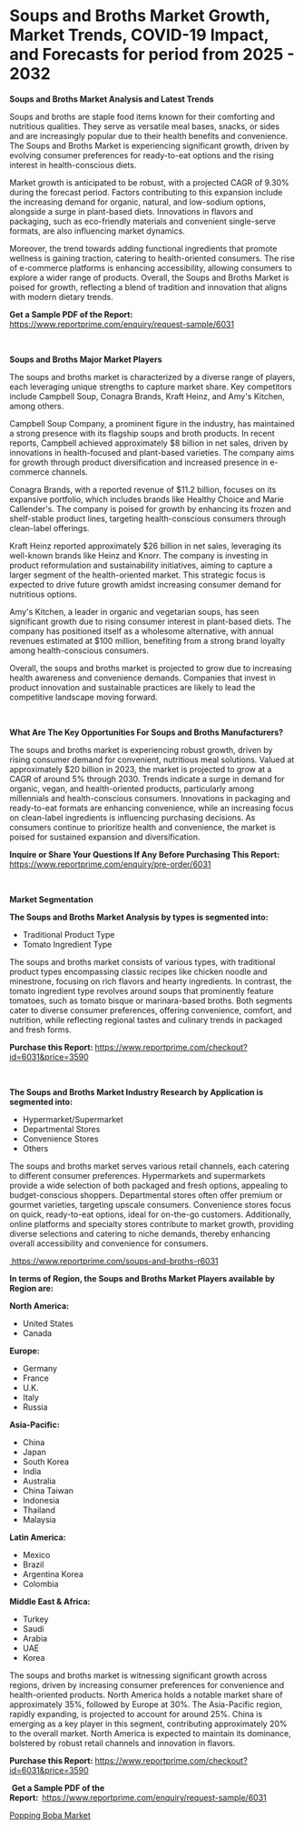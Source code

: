 <p><h1>Soups and Broths Market Growth, Market Trends, COVID-19 Impact, and Forecasts for period from 2025 - 2032</h1></p><p><strong>Soups and Broths Market Analysis and Latest Trends</strong></p>
<p><p>Soups and broths are staple food items known for their comforting and nutritious qualities. They serve as versatile meal bases, snacks, or sides and are increasingly popular due to their health benefits and convenience. The Soups and Broths Market is experiencing significant growth, driven by evolving consumer preferences for ready-to-eat options and the rising interest in health-conscious diets.</p><p>Market growth is anticipated to be robust, with a projected CAGR of 9.30% during the forecast period. Factors contributing to this expansion include the increasing demand for organic, natural, and low-sodium options, alongside a surge in plant-based diets. Innovations in flavors and packaging, such as eco-friendly materials and convenient single-serve formats, are also influencing market dynamics.</p><p>Moreover, the trend towards adding functional ingredients that promote wellness is gaining traction, catering to health-oriented consumers. The rise of e-commerce platforms is enhancing accessibility, allowing consumers to explore a wider range of products. Overall, the Soups and Broths Market is poised for growth, reflecting a blend of tradition and innovation that aligns with modern dietary trends.</p></p>
<p><strong>Get a Sample PDF of the Report:&nbsp;</strong> <a href="https://www.reportprime.com/enquiry/request-sample/6031?utm_campaign=3309&utm_medium=2&utm_source=Github&utm_content=ia&utm_term=19032025&utm_id=soups-and-broths">https://www.reportprime.com/enquiry/request-sample/6031</a></p>
<p>&nbsp;</p>
<p><strong>Soups and Broths Major Market Players</strong></p>
<p><p>The soups and broths market is characterized by a diverse range of players, each leveraging unique strengths to capture market share. Key competitors include Campbell Soup, Conagra Brands, Kraft Heinz, and Amy's Kitchen, among others.</p><p>Campbell Soup Company, a prominent figure in the industry, has maintained a strong presence with its flagship soups and broth products. In recent reports, Campbell achieved approximately $8 billion in net sales, driven by innovations in health-focused and plant-based varieties. The company aims for growth through product diversification and increased presence in e-commerce channels.</p><p>Conagra Brands, with a reported revenue of $11.2 billion, focuses on its expansive portfolio, which includes brands like Healthy Choice and Marie Callender's. The company is poised for growth by enhancing its frozen and shelf-stable product lines, targeting health-conscious consumers through clean-label offerings.</p><p>Kraft Heinz reported approximately $26 billion in net sales, leveraging its well-known brands like Heinz and Knorr. The company is investing in product reformulation and sustainability initiatives, aiming to capture a larger segment of the health-oriented market. This strategic focus is expected to drive future growth amidst increasing consumer demand for nutritious options.</p><p>Amy's Kitchen, a leader in organic and vegetarian soups, has seen significant growth due to rising consumer interest in plant-based diets. The company has positioned itself as a wholesome alternative, with annual revenues estimated at $100 million, benefiting from a strong brand loyalty among health-conscious consumers.</p><p>Overall, the soups and broths market is projected to grow due to increasing health awareness and convenience demands. Companies that invest in product innovation and sustainable practices are likely to lead the competitive landscape moving forward.</p></p>
<p>&nbsp;</p>
<p><strong>What Are The Key Opportunities For Soups and Broths Manufacturers?</strong></p>
<p><p>The soups and broths market is experiencing robust growth, driven by rising consumer demand for convenient, nutritious meal solutions. Valued at approximately $20 billion in 2023, the market is projected to grow at a CAGR of around 5% through 2030. Trends indicate a surge in demand for organic, vegan, and health-oriented products, particularly among millennials and health-conscious consumers. Innovations in packaging and ready-to-eat formats are enhancing convenience, while an increasing focus on clean-label ingredients is influencing purchasing decisions. As consumers continue to prioritize health and convenience, the market is poised for sustained expansion and diversification.</p></p>
<p><strong>Inquire or Share Your Questions If Any Before Purchasing This Report:</strong> <a href="https://www.reportprime.com/enquiry/pre-order/6031?utm_campaign=3309&utm_medium=2&utm_source=Github&utm_content=ia&utm_term=19032025&utm_id=soups-and-broths">https://www.reportprime.com/enquiry/pre-order/6031</a></p>
<p>&nbsp;</p>
<p><strong>Market Segmentation</strong></p>
<p><strong>The Soups and Broths Market Analysis by types is segmented into:</strong></p>
<p><ul><li>Traditional Product Type</li><li>Tomato Ingredient Type</li></ul></p>
<p><p>The soups and broths market consists of various types, with traditional product types encompassing classic recipes like chicken noodle and minestrone, focusing on rich flavors and hearty ingredients. In contrast, the tomato ingredient type revolves around soups that prominently feature tomatoes, such as tomato bisque or marinara-based broths. Both segments cater to diverse consumer preferences, offering convenience, comfort, and nutrition, while reflecting regional tastes and culinary trends in packaged and fresh forms.</p></p>
<p><strong>Purchase this Report:&nbsp;</strong><a href="https://www.reportprime.com/checkout?id=6031&price=3590&utm_campaign=3309&utm_medium=2&utm_source=Github&utm_content=ia&utm_term=19032025&utm_id=soups-and-broths">https://www.reportprime.com/checkout?id=6031&price=3590</a></p>
<p>&nbsp;</p>
<p><strong>The Soups and Broths Market Industry Research by Application is segmented into:</strong></p>
<p><ul><li>Hypermarket/Supermarket</li><li>Departmental Stores</li><li>Convenience Stores</li><li>Others</li></ul></p>
<p><p>The soups and broths market serves various retail channels, each catering to different consumer preferences. Hypermarkets and supermarkets provide a wide selection of both packaged and fresh options, appealing to budget-conscious shoppers. Departmental stores often offer premium or gourmet varieties, targeting upscale consumers. Convenience stores focus on quick, ready-to-eat options, ideal for on-the-go customers. Additionally, online platforms and specialty stores contribute to market growth, providing diverse selections and catering to niche demands, thereby enhancing overall accessibility and convenience for consumers.</p></p>
<p><a href="https://www.reportprime.com/soups-and-broths-r6031?utm_campaign=3309&utm_medium=2&utm_source=Github&utm_content=ia&utm_term=19032025&utm_id=soups-and-broths">&nbsp;https://www.reportprime.com/soups-and-broths-r6031</a></p>
<p><strong>In terms of Region, the Soups and Broths Market Players available by Region are:</strong></p>
<p>
    <p> <strong> North America: </strong>
        <ul>
            <li>United States</li>
            <li>Canada</li>
        </ul>
        </p> 
    <p> <strong> Europe: </strong>
        <ul>
            <li>Germany</li>
            <li>France</li>
            <li>U.K.</li>
            <li>Italy</li>
            <li>Russia</li>
        </ul>
        </p> 
    <p> <strong> Asia-Pacific: </strong>
        <ul>
            <li>China</li>
            <li>Japan</li>
            <li>South Korea</li>
            <li>India</li>
            <li>Australia</li>
            <li>China Taiwan</li>
            <li>Indonesia</li>
            <li>Thailand</li>
            <li>Malaysia</li>
        </ul>
        </p> 
    <p> <strong> Latin America: </strong>
        <ul>
            <li>Mexico</li>
            <li>Brazil</li>
            <li>Argentina Korea</li>
            <li>Colombia</li>
        </ul>
        </p> 
    <p> <strong> Middle East & Africa: </strong>
        <ul>
            <li>Turkey</li>
            <li>Saudi</li>
            <li>Arabia</li>
            <li>UAE</li>
            <li>Korea</li>
        </ul>
    </p>
    </p>
<p><p>The soups and broths market is witnessing significant growth across regions, driven by increasing consumer preferences for convenience and health-oriented products. North America holds a notable market share of approximately 35%, followed by Europe at 30%. The Asia-Pacific region, rapidly expanding, is projected to account for around 25%. China is emerging as a key player in this segment, contributing approximately 20% to the overall market. North America is expected to maintain its dominance, bolstered by robust retail channels and innovation in flavors.</p></p>
<p><strong>Purchase this Report: </strong><a href="https://www.reportprime.com/checkout?id=6031&price=3590&utm_campaign=3309&utm_medium=2&utm_source=Github&utm_content=ia&utm_term=19032025&utm_id=soups-and-broths">https://www.reportprime.com/checkout?id=6031&price=3590</a></p>
<p>&nbsp;<strong>Get a Sample PDF of the Report:&nbsp;&nbsp;</strong><a href="https://www.reportprime.com/enquiry/request-sample/6031?utm_campaign=3309&utm_medium=2&utm_source=Github&utm_content=ia&utm_term=19032025&utm_id=soups-and-broths">https://www.reportprime.com/enquiry/request-sample/6031</a></p>
<p><strong></strong></p>
<p><p><a href="https://github.com/shrebasokib/Market-Research-Report-List-1/blob/main/popping-boba-market.md?utm_campaign=3309&utm_medium=2&utm_source=Github&utm_content=ia&utm_term=19032025&utm_id=soups-and-broths">Popping Boba Market</a></p></p>
